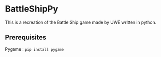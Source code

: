 # BattleShipPy
This is a recreation of the Battle Ship game made by UWE written in python.

## Prerequisites
Pygame : `pip install pygame`